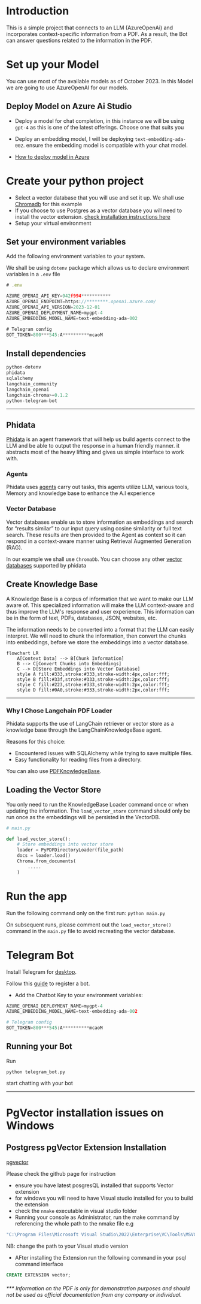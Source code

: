 # Introduction 

This is a simple project that connects to an LLM (AzureOpenAi) and incorporates context-specific information from a PDF. As a result, the Bot can answer questions related to the information in the PDF.



# Set up your Model
You can use most of the available models as of October 2023. In this Model we are going to use AzureOpenAI for our models.

## Deploy Model on Azure Ai Studio 
- Deploy a model for chat completion, in this instance we will be using `gpt-4` as this is one of the latest offerings. Choose one that suits you

- Deploy an embedding model, I will be deploying `text-embedding-ada-002`. ensure the embedding model is compatible with your chat model.

- [How to deploy model in Azure](https://learn.microsoft.com/en-us/azure/ai-studio/quickstarts/get-started-playground)

# Create your python project
- Select a vector database that you will use and set it up. We shall  use [Chromadb](https://docs.trychroma.com/getting-started) for this example 
- If you choose to use Postgres as a vector database you will need to install the vector extension. [check installation instructions here](#postgress-pgvector-extension-installation)
- Setup your virtual environment 


## Set your environment variables 
Add the following environment variables to your system. 

We shall be using `dotenv` package which allows us to declare environment variables in a `.env` file
```js
# .env

AZURE_OPENAI_API_KEY=942f994***********
AZURE_OPENAI_ENDPOINT=https://********.openai.azure.com/
AZURE_OPENAI_API_VERSION=2023-12-01
AZURE_OPENAI_DEPLOYMENT_NAME=mygpt-4
AZURE_EMBEDDING_MODEL_NAME=text-embedding-ada-002

# Telegram config
BOT_TOKEN=800***545:A**********mcaoM
```


## Install dependencies 

```js
python-dotenv
phidata
sqlalchemy
langchain_community
langchain_openai
langchain-chroma>=0.1.2
python-telegram-bot
```

--------------------------------------------------
## Phidata 
[Phidata](https://docs.phidata.com/agents) is an agent framework that will help us build agents connect to the LLM and be able to output the response in a human friendly manner. it abstracts most of the heavy lifting and gives us simple interface to work with. 



### Agents
Phidata uses [agents](https://github.com/phidatahq/phidata) carry out tasks, this agents utilize LLM, various tools, Memory and knowledge base to enhance the A.I experience 

### Vector Database
Vector databases enable us to store information as embeddings and search for “results similar” to our input query using cosine similarity or full text search. These results are then provided to the Agent as context so it can respond in a context-aware manner using Retrieval Augmented Generation (RAG).

In our example we shall use `ChromaDb`. You can choose any other [vector databases](https://docs.phidata.com/vectordb/introduction) supported by phidata

## Create Knowledge Base

A Knowledge Base is a corpus of information that we want to make our LLM aware of. This specialized information will make the LLM context-aware and thus improve the LLM's response and user experience. This information can be in the form of text, PDFs, databases, JSON, websites, etc.

The information needs to be converted into a format that the LLM can easily interpret. We will need to chunk the information, then convert the chunks into embeddings, before we store the embeddings into a vector database.

```mermaid
flowchart LR
    A[Context Data] --> B[Chunk Information]
    B --> C[Convert Chunks into Embeddings]
    C --> D[Store Embeddings into Vector Database]
    style A fill:#333,stroke:#333,stroke-width:4px,color:fff;
    style B fill:#33f,stroke:#333,stroke-width:2px,color:fff;
    style C fill:#223,stroke:#333,stroke-width:2px,color:fff;
    style D fill:#0A0,stroke:#333,stroke-width:2px,color:fff;
```


-------------------------------------------------
### Why I Chose Langchain PDF Loader

Phidata supports the use of LangChain retriever or vector store as a knowledge base through the LangChainKnowledgeBase agent.

Reasons for this choice:
- Encountered issues with SQLAlchemy while trying to save multiple files.
- Easy functionality for reading files from a directory.

You can also use [PDFKnowledgeBase](https://docs.phidata.com/knowledge/pdf).

## Loading the Vector Store

You only need to run the KnowledgeBase Loader command once or when updating the information. The `load_vector_store` command should only be run once as the embeddings will be persisted in the VectorDB.

```python
# main.py

def load_vector_store():
    # Store embeddings into vector store
    loader = PyPDFDirectoryLoader(file_path)
    docs = loader.load()
    Chroma.from_documents(
        .....
    )
```
# Run the app
Run the following command only on the first run:
`python main.py`

On subsequent runs, please comment out the `load_vector_store()` command in the `main.py` file to avoid recreating the vector database.

# Telegram Bot
Install Telegram for [desktop](https://desktop.telegram.org/).

Follow this [guide](https://sendpulse.com/knowledge-base/chatbot/telegram/create-telegram-chatbot) to register a bot.

- Add the Chatbot Key to your environment variables:

```python
AZURE_OPENAI_DEPLOYMENT_NAME=mygpt-4
AZURE_EMBEDDING_MODEL_NAME=text-embedding-ada-002

# Telegram config
BOT_TOKEN=800***545:A**********mcaoM
```

## Running your Bot
Run 

`python telegram_bot.py`

start chatting with your bot

-----------------------------------



# PgVector installation issues on Windows 
## Postgress pgVector Extension Installation

[pgvector](https://github.com/pgvector/pgvector)

Please check the github page for instruction
- ensure you have latest posgresQL installed that supports Vector extension 
- for windows you will need to have Visual studio installed for you to build the extension
- check the `nmake` executable in visual studio folder 
- Running your console as Administrator, run the make command by referencing the whole path to the nmake file e.g

```Bash 
"C:\Program Files\Microsoft Visual Studio\2022\Enterprise\VC\Tools\MSVC\14.41.34120\bin\Hostx64\x64\nmake.exe" /F Makefile.win install

```
NB: change the path to your Visual studio version

- AFter installing  the Extension run the following command in your psql command interface 

```SQL 
CREATE EXTENSION vector;


```








######  *** Information on the PDF is only for demonstration purposes and should not be used as official documentation from any company or individual.